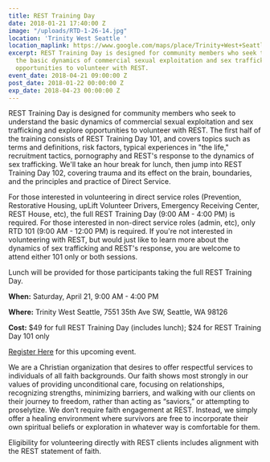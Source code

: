 ```yaml
---
title: REST Training Day
date: 2018-01-21 17:40:00 Z
image: "/uploads/RTD-1-26-14.jpg"
location: 'Trinity West Seattle '
location_maplink: https://www.google.com/maps/place/Trinity+West+Seattle/@47.5343136,-122.3791877,17z/data=!3m1!4b1!4m5!3m4!1s0x54904114d665238f:0x634f213790a46d7!8m2!3d47.53431!4d-122.376999
excerpt: REST Training Day is designed for community members who seek to understand
  the basic dynamics of commercial sexual exploitation and sex trafficking and explore
  opportunities to volunteer with REST.
event_date: 2018-04-21 09:00:00 Z
post_date: 2018-01-22 00:00:00 Z
exp_date: 2018-04-23 00:00:00 Z
---
```


REST Training Day is designed for community members who seek to understand the basic dynamics of commercial sexual exploitation and sex trafficking and explore opportunities to volunteer with REST. The first half of the training consists of REST Training Day 101, and covers topics such as terms and definitions, risk factors, typical experiences in "the life," recruitment tactics, pornography and REST's response to the dynamics of sex trafficking. We'll take an hour break for lunch, then jump into REST Training Day 102, covering trauma and its effect on the brain, boundaries, and the principles and practice of Direct Service.

For those interested in volunteering in direct service roles (Prevention, Restorative Housing, upLift Volunteer Drivers, Emergency Receiving Center, REST House, etc), the full REST Training Day (9:00 AM - 4:00 PM) is required. For those interested in non-direct service roles (admin, etc), only RTD 101 (9:00 AM - 12:00 PM) is required. If you're not interested in volunteering with REST, but would just like to learn more about the dynamics of sex trafficking and REST's response, you are welcome to attend either 101 only or both sessions.

Lunch will be provided for those participants taking the full REST Training Day. 

**When:** Saturday, April 21, 9:00 AM - 4:00 PM 

**Where:** Trinity West Seattle, 7551 35th Ave SW, Seattle, WA 98126

**Cost:** $49 for full REST Training Day (includes lunch); $24 for REST Training Day 101 only

[Register Here](https://form.jotform.com/60208694001952) for this upcoming event.


We are a Christian organization that desires to offer respectful services to individuals of all faith backgrounds. Our faith shows most strongly in our values of providing unconditional care, focusing on relationships, recognizing strengths, minimizing barriers, and walking with our clients on their journey to freedom, rather than acting as “saviors,” or attempting to proselytize. We don’t require faith engagement at REST. Instead, we simply offer a healing environment where survivors are free to incorporate their own spiritual beliefs or exploration in whatever way is comfortable for them.

Eligibility for volunteering directly with REST clients includes alignment with the REST statement of faith. 